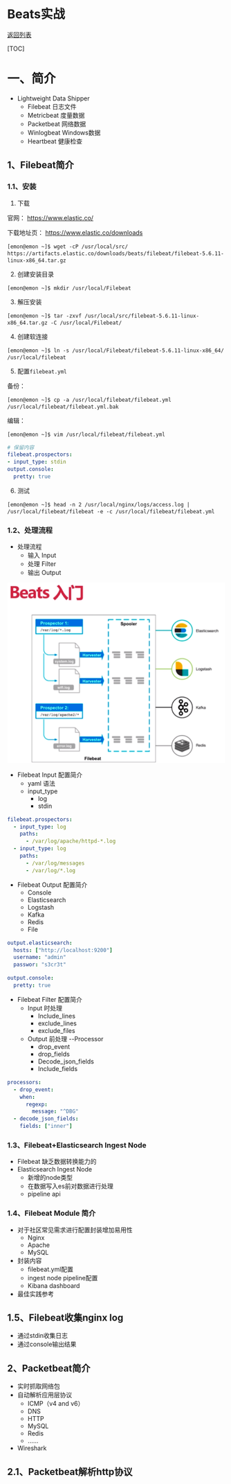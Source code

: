 # Beats实战

[返回列表](https://github.com/EmonCodingBackEnd/backend-tutorial)

[TOC]

# 一、简介

- Lightweight Data Shipper
  - Filebeat 日志文件
  - Metricbeat 度量数据
  - Packetbeat 网络数据
  - Winlogbeat Windows数据
  - Heartbeat 健康检查

## 1、Filebeat简介

### 1.1、安装

1. 下载

官网： <https://www.elastic.co/>

下载地址页： <https://www.elastic.co/downloads>

```shell
[emon@emon ~]$ wget -cP /usr/local/src/ https://artifacts.elastic.co/downloads/beats/filebeat/filebeat-5.6.11-linux-x86_64.tar.gz
```

2. 创建安装目录

```shell
[emon@emon ~]$ mkdir /usr/local/Filebeat
```

3. 解压安装

```shell
[emon@emon ~]$ tar -zxvf /usr/local/src/filebeat-5.6.11-linux-x86_64.tar.gz -C /usr/local/Filebeat/
```

4. 创建软连接

```shell
[emon@emon ~]$ ln -s /usr/local/Filebeat/filebeat-5.6.11-linux-x86_64/ /usr/local/filebeat
```

5. 配置`filebeat.yml`

备份：

```shell
[emon@emon ~]$ cp -a /usr/local/filebeat/filebeat.yml /usr/local/filebeat/filebeat.yml.bak 
```

编辑：

```shell
[emon@emon ~]$ vim /usr/local/filebeat/filebeat.yml
```

```yaml
# 保留内容
filebeat.prospectors:
- input_type: stdin
output.console:
  pretty: true
```

6. 测试

```shell
[emon@emon ~]$ head -n 2 /usr/local/nginx/logs/access.log | /usr/local/filebeat/filebeat -e -c /usr/local/filebeat/filebeat.yml
```



### 1.2、处理流程

- 处理流程
  - 输入 Input
  - 处理 Filter
  - 输出 Output

![Beats入门](https://github.com/EmonCodingBackEnd/backend-tutorial/blob/master/tutorials/ElasticStack/Beats/images/20180902193823.png)

- Filebeat Input 配置简介
  - yaml 语法
  - input_type
    - log
    - stdin

```yaml
filebeat.prospectors:
  - input_type: log
    paths:
      - /var/log/apache/httpd-*.log
  - input_type: log
  	paths:
      - /var/log/messages
      - /var/log/*.log
```



- Filebeat Output 配置简介
  - Console
  - Elasticsearch
  - Logstash
  - Kafka
  - Redis
  - File

```yaml
output.elasticsearch:
  hosts: ["http://localhost:9200"]
  username: "admin"
  passwor: "s3cr3t"
```

```yaml
output.console:
  pretty: true
```

- Filebeat Filter 配置简介
  - Input 时处理
    - Include_lines
    - exclude_lines
    - exclude_files
  - Output 前处理 --Processor
    - drop_event
    - drop_fields
    - Decode_json_fields
    - Include_fields

```yaml
processors:
  - drop_event:
    when:
      regexp:
        message: "^DBG"
  - decode_json_fields:
    fields: ["inner"]
```

### 1.3、Filebeat+Elasticsearch Ingest Node

- Filebeat 缺乏数据转换能力的
- Elasticsearch Ingest Node
  - 新增的node类型
  - 在数据写入es前对数据进行处理
  - pipeline api

### 1.4、Filebeat Module 简介

- 对于社区常见需求进行配置封装增加易用性
  - Nginx
  - Apache
  - MySQL
- 封装内容
  - filebeat.yml配置
  - ingest node pipeline配置
  - Kibana dashboard
- 最佳实践参考



## 1.5、Filebeat收集nginx log

- 通过stdin收集日志
- 通过console输出结果



## 2、Packetbeat简介

- 实时抓取网络包
- 自动解析应用层协议
  - ICMP（v4 and v6）
  - DNS
  - HTTP
  - MySQL
  - Redis
  - ......
- Wireshark

## 2.1、Packetbeat解析http协议



## 